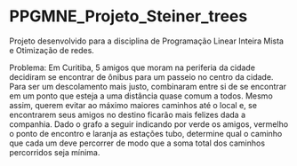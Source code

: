 # PPGMNE_Projeto_Steiner_trees
Projeto desenvolvido para a disciplina de Programação Linear Inteira Mista e Otimização de redes.

Problema: Em Curitiba, 5 amigos que moram na periferia da cidade decidiram se encontrar de ônibus para um passeio no centro da cidade. Para ser um descolamento mais justo, combinaram entre si de se encontrar em um ponto que esteja a uma distância quase comum a todos. Mesmo assim, querem evitar ao máximo maiores caminhos até o local e, se encontrarem seus amigos no destino ficarão mais felizes dada a companhia. Dado o grafo a seguir indicando por verde os amigos, vermelho o ponto de encontro e laranja as estações tubo, determine qual o caminho que cada um deve percorrer de modo que a soma total dos caminhos percorridos seja mínima.

